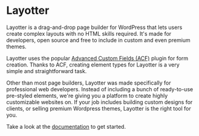 # Layotter

Layotter is a drag-and-drop page builder for WordPress that lets users create complex layouts with no HTML skills required. It's made for developers, open source and free to include in custom and even premium themes.

Layotter uses the popular [Advanced Custom Fields (ACF)](http://www.advancedcustomfields.com) plugin for form creation. Thanks to ACF, creating element types for Layotter is a very simple and straightforward task.

Other than most page builders, Layotter was made specifically for professional web developers. Instead of including a bunch of ready-to-use pre-styled elements, we're giving you a platform to create highly customizable websites on. If your job includes building custom designs for clients, or selling premium Wordpress themes, Layotter is the right tool for you.

Take a look at the [documentation](http://docs.layotter.com/) to get started.